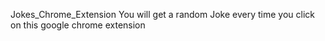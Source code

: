 Jokes_Chrome_Extension
You will get a random Joke every time you click on this google chrome extension
